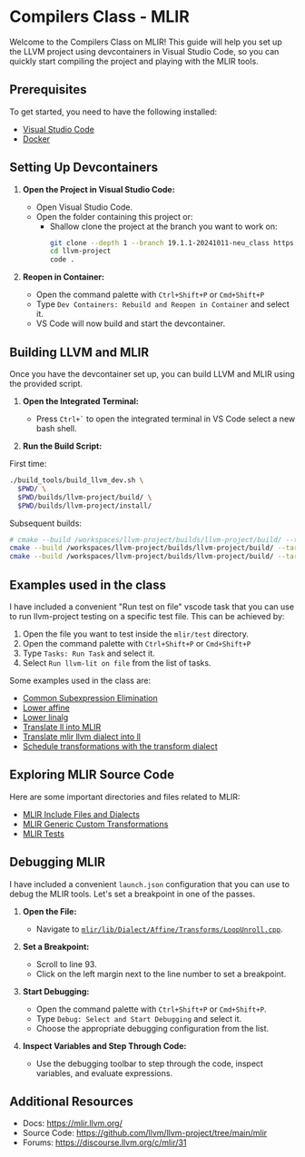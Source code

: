 # Compilers Class - MLIR

Welcome to the Compilers Class on MLIR! This guide will help you set up the LLVM project using devcontainers in Visual Studio Code, so you can quickly start compiling the project and playing with the MLIR tools.

## Prerequisites

To get started, you need to have the following installed:

- [Visual Studio Code](https://code.visualstudio.com/)
- [Docker](https://www.docker.com/)

## Setting Up Devcontainers

1. **Open the Project in Visual Studio Code:**
    - Open Visual Studio Code.
    - Open the folder containing this project or:
        - Shallow clone the project at the branch you want to work on:
            ```sh
            git clone --depth 1 --branch 19.1.1-20241011-neu_class https://github.com/agostini01/llvm-project.git
            cd llvm-project
            code .
            ```

2. **Reopen in Container:**
    - Open the command palette with `Ctrl+Shift+P` or `Cmd+Shift+P`
    - Type `Dev Containers: Rebuild and Reopen in Container` and select it.
    - VS Code will now build and start the devcontainer.

## Building LLVM and MLIR

Once you have the devcontainer set up, you can build LLVM and MLIR using the provided script.

1. **Open the Integrated Terminal:**
    - Press `` Ctrl+` `` to open the integrated terminal in VS Code select a new bash shell.

2. **Run the Build Script:**

First time:

```bash
./build_tools/build_llvm_dev.sh \
  $PWD/ \
  $PWD/builds/llvm-project/build/ \
  $PWD/builds/llvm-project/install/
```

Subsequent builds:


```bash
# cmake --build /workspaces/llvm-project/builds/llvm-project/build/ --target <desired_target_list>
cmake --build /workspaces/llvm-project/builds/llvm-project/build/ --target check-mlir # compile and run tests
cmake --build /workspaces/llvm-project/builds/llvm-project/build/ --target opt mlir-opt mlir-translate mlir-cpu-runner install # install 
```


## Examples used in the class

I have included a convenient "Run test on file" vscode task that you can use to
run llvm-project testing on a specific test file.  This can be achieved by:

1. Open the file you want to test inside the `mlir/test` directory.
2. Open the command palette with `Ctrl+Shift+P` or `Cmd+Shift+P`
3. Type `Tasks: Run Task` and select it.
4. Select `Run llvm-lit on file` from the list of tasks.

Some examples used in the class are:

- [Common Subexpression Elimination](mlir/test/CompilersLectureFall2024/cse.mlir)
- [Lower affine](mlir/test/CompilersLectureFall2024/lower-affine.mlir)
- [Lower linalg](mlir/test/CompilersLectureFall2024/lower-linalg.mlir)
- [Translate ll into MLIR](mlir/test/CompilersLectureFall2024/mlir-translate.ll)
- [Translate mlir llvm dialect into ll](mlir/test/CompilersLectureFall2024/mlir-translate.mlir)
- [Schedule transformations with the transform dialect](mlir/test/CompilersLectureFall2024/transform-e2e.mlir)

## Exploring MLIR Source Code

Here are some important directories and files related to MLIR:

- [MLIR Include Files and Dialects](mlir/include/mlir/Dialect/)
- [MLIR Generic Custom Transformations](mlir/lib/Transforms/)
- [MLIR Tests](mlir/test)


## Debugging MLIR

I have included a convenient `launch.json` configuration that you can use to
debug the MLIR tools.  Let's set a breakpoint in one of the passes.

1. **Open the File:**
    - Navigate to [`mlir/lib/Dialect/Affine/Transforms/LoopUnroll.cpp`](mlir/lib/Dialect/Affine/Transforms/LoopUnroll.cpp#L93).
2. **Set a Breakpoint:**
    - Scroll to line 93.
    - Click on the left margin next to the line number to set a breakpoint.
3. **Start Debugging:**
    - Open the command palette with `Ctrl+Shift+P` or `Cmd+Shift+P`.
    - Type `Debug: Select and Start Debugging` and select it.
    - Choose the appropriate debugging configuration from the list.

4. **Inspect Variables and Step Through Code:**
    - Use the debugging toolbar to step through the code, inspect variables, and evaluate expressions.

## Additional Resources

- Docs: https://mlir.llvm.org/
- Source Code: https://github.com/llvm/llvm-project/tree/main/mlir
- Forums: https://discourse.llvm.org/c/mlir/31

